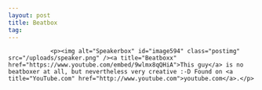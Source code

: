 ```yaml
---
layout: post
title: Beatbox
tag: 
---
```



                <p><img alt="Speakerbox" id="image594" class="postimg" src="/uploads/speaker.png" /><a title="Beatboxx" href="https://www.youtube.com/embed/9wlmx8qQHiA">This guy</a> is no beatboxer at all, but nevertheless very creative :-D Found on <a title="YouTube.com" href="http://www.youtube.com">youtube.com</a>.</p>
            
